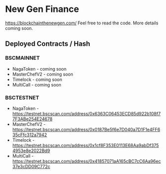 # New Gen Finance

https://blockchainthenewgen.com/ Feel free to read the code. More details coming soon.

## Deployed Contracts / Hash

### BSCMAINNET

- NagaToken - coming soon
- MasterChefV2 - coming soon
- Timelock - coming soon
- MultiCall - coming soon

### BSCTESTNET

- NagaToken - https://testnet.bscscan.com/address/0x6363C06453ECD85d922b108f77F3ABe254E24678
- MasterChefV2 - https://testnet.bscscan.com/address/0x0187Be5f6e7D040a7D1F1e4FF635cFfc312a7942
- Timelock - https://testnet.bscscan.com/address/0x1cf8F353E0113E68Aa9abDf3754953e8e2022Bd9
- MultiCall - https://testnet.bscscan.com/address/0x41857071aA165cBC7cC6Aa96ec37e3cDD09C772c

